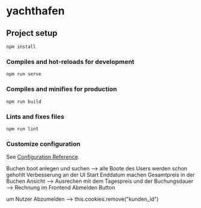 # yachthafen

## Project setup
```
npm install
```

### Compiles and hot-reloads for development
```
npm run serve
```

### Compiles and minifies for production
```
npm run build
```

### Lints and fixes files
```
npm run lint
```

### Customize configuration
See [Configuration Reference](https://cli.vuejs.org/config/).



Buchen boot anlegen und suchen --> alle Boote des Users werden schon gehohlt
Verbesserung an der UI
Start Enddatum machen
Gesamtpreis in der Buchen Ansicht --> Ausrechen mit dem Tagespreis und der Buchungsdauer --> Rechnung im Frontend
Abmelden Button


um Nutzer Abzumelden -->  this.cookies.remove("kunden_id")

